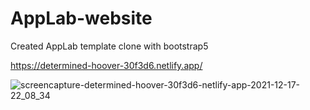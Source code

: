 # AppLab-website
Created AppLab template clone with bootstrap5

https://determined-hoover-30f3d6.netlify.app/

![screencapture-determined-hoover-30f3d6-netlify-app-2021-12-17-22_08_34](https://user-images.githubusercontent.com/70833594/146581925-9dfbb073-4531-4c12-8ef5-2243143c8cf5.png)
